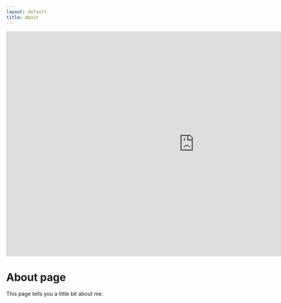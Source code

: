 ```yaml
---
layout: default
title: About
---
```


<iframe width="1000" height="600" src= "http://www.youtube.com/embed/1QceiWtrsD4" frameborder="0" allowfullscreen="allowfullscreen"> </iframe>

# About page

This page tells you a little bit about me.